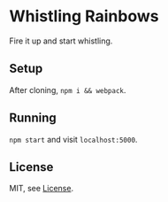 # Whistling Rainbows

Fire it up and start whistling.

## Setup

After cloning, `npm i && webpack`.

## Running

`npm start` and visit `localhost:5000`.

## License

MIT, see [License](License).
